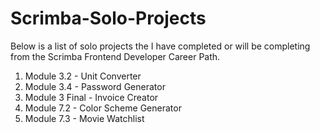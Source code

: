 # Scrimba-Solo-Projects

Below is a list of solo projects the I have completed or will be completing from the Scrimba Frontend Developer Career Path.

1. Module 3.2 - Unit Converter
2. Module 3.4 - Password Generator
3. Module 3 Final - Invoice Creator
4. Module 7.2 - Color Scheme Generator
5. Module 7.3 - Movie Watchlist
